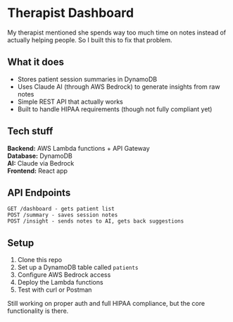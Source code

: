 # Therapist Dashboard

My therapist mentioned she spends way too much time on notes instead of actually helping people. So I built this to fix that problem.

## What it does
- Stores patient session summaries in DynamoDB
- Uses Claude AI (through AWS Bedrock) to generate insights from raw notes
- Simple REST API that actually works
- Built to handle HIPAA requirements (though not fully compliant yet)

## Tech stuff
**Backend:** AWS Lambda functions + API Gateway  
**Database:** DynamoDB  
**AI:** Claude via Bedrock  
**Frontend:** React app  

## API Endpoints
```
GET /dashboard - gets patient list
POST /summary - saves session notes
POST /insight - sends notes to AI, gets back suggestions
```

## Setup
1. Clone this repo
2. Set up a DynamoDB table called `patients`
3. Configure AWS Bedrock access
4. Deploy the Lambda functions
5. Test with curl or Postman

Still working on proper auth and full HIPAA compliance, but the core functionality is there.

